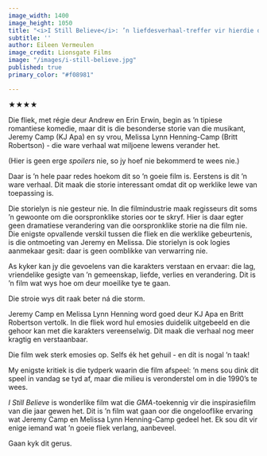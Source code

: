 ```yaml
---
image_width: 1400
image_height: 1050
title: "<i>I Still Believe</i>: ’n liefdesverhaal-treffer vir hierdie dekade."
subtitle: ''
author: Eileen Vermeulen
image_credit: Lionsgate Films
image: "/images/i-still-believe.jpg"
published: true
primary_color: "#f08981"

---
```

★★★★

Die fliek, met régie deur Andrew en Erin Erwin, begin as ’n tipiese romantiese komedie, maar dit is die besonderse storie van die musikant, Jeremy Camp (KJ Apa) en sy vrou, Melissa Lynn Henning-Camp (Britt Robertson) - die ware verhaal wat miljoene lewens verander het.

(Hier is geen erge _spoilers_ nie, so jy hoef nie bekommerd te wees nie.)

Daar is ’n hele paar redes hoekom dit so ’n goeie film is. Eerstens is dit ’n ware verhaal. Dit maak die storie interessant omdat dit op werklike lewe van toepassing is.

Die storielyn is nie gesteur nie. In die filmindustrie maak regisseurs dit soms ’n gewoonte om die oorspronklike stories oor te skryf. Hier is daar egter geen dramatiese verandering van die oorspronklike storie na die film nie. Die enigste opvallende verskil tussen die fliek en die werklike gebeurtenis, is die ontmoeting van Jeremy en Melissa. Die storielyn is ook logies aanmekaar gesit: daar is geen oomblikke van verwarring nie.

As kyker kan jy die gevoelens van die karakters verstaan en ervaar: die lag, vriendelike gesigte van ’n gemeenskap, liefde, verlies en verandering. Dit is ’n film wat wys hoe om deur moeilike tye te gaan.

Die stroie wys dit raak beter ná die storm.

Jeremy Camp en Melissa Lynn Henning word goed deur KJ Apa en Britt Robertson vertolk. In die fliek word hul emosies duidelik uitgebeeld en die gehoor kan met die karakters vereenselwig. Dit maak die verhaal nog meer kragtig en verstaanbaar.

Die film wek sterk emosies op. Selfs ék het gehuil - en dít is nogal ’n taak!

My enigste kritiek is die tydperk waarin die film afspeel: ’n mens sou dink dit speel in vandag se tyd af, maar die milieu is veronderstel om in die 1990’s te wees.

_I Still Believe_ is wonderlike film wat die _GMA_-toekennig vir die inspirasiefilm van die jaar gewen het. Dit is ’n film wat gaan oor die ongelooflike ervaring wat Jeremy Camp en Melissa Lynn Henning-Camp gedeel het. Ek sou dit vir enige iemand wat ’n goeie fliek verlang, aanbeveel.

Gaan kyk dit gerus.